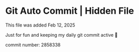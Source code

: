 # Git Auto Commit | Hidden File

This file was added Feb 12, 2025

Just for fun and keeping my daily git commit active 🤪

commit number: 2858338

